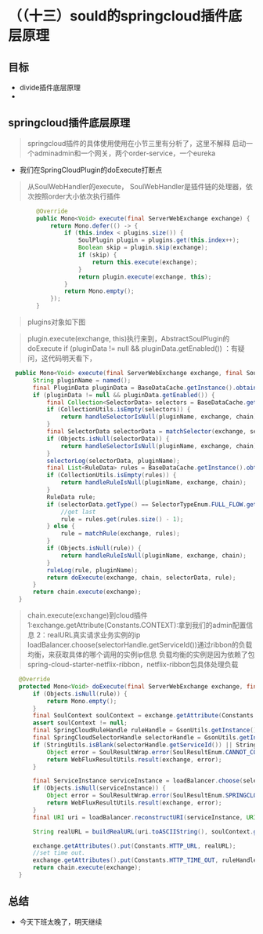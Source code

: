 # （（十三）sould的springcloud插件底层原理

##  目标
* divide插件底层原理
*




## springcloud插件底层原理
> springcloud插件的具体使用使用在小节三里有分析了，这里不解释
> 启动一个adminadmin和一个网关，两个order-service，一个eureka

* 我们在SpringCloudPlugin的doExecute打断点
> 从SoulWebHandler的execute， SoulWebHandler是插件链的处理器，依次按照order大小依次执行插件
 ```Java   
         @Override
         public Mono<Void> execute(final ServerWebExchange exchange) {
             return Mono.defer(() -> {
                 if (this.index < plugins.size()) {
                     SoulPlugin plugin = plugins.get(this.index++);
                     Boolean skip = plugin.skip(exchange);
                     if (skip) {
                         return this.execute(exchange);
                     }
                     return plugin.execute(exchange, this);
                 }
                 return Mono.empty();
             });
         }
  ```
>  plugins对象如下图

> plugin.execute(exchange, this)执行来到，AbstractSoulPlugin的doExecute
>   if (pluginData != null && pluginData.getEnabled()) ：有疑问，这代码明天看下，
 ```Java   
   public Mono<Void> execute(final ServerWebExchange exchange, final SoulPluginChain chain) {
        String pluginName = named();
        final PluginData pluginData = BaseDataCache.getInstance().obtainPluginData(pluginName);
        if (pluginData != null && pluginData.getEnabled()) {
            final Collection<SelectorData> selectors = BaseDataCache.getInstance().obtainSelectorData(pluginName);
            if (CollectionUtils.isEmpty(selectors)) {
                return handleSelectorIsNull(pluginName, exchange, chain);
            }
            final SelectorData selectorData = matchSelector(exchange, selectors);
            if (Objects.isNull(selectorData)) {
                return handleSelectorIsNull(pluginName, exchange, chain);
            }
            selectorLog(selectorData, pluginName);
            final List<RuleData> rules = BaseDataCache.getInstance().obtainRuleData(selectorData.getId());
            if (CollectionUtils.isEmpty(rules)) {
                return handleRuleIsNull(pluginName, exchange, chain);
            }
            RuleData rule;
            if (selectorData.getType() == SelectorTypeEnum.FULL_FLOW.getCode()) {
                //get last
                rule = rules.get(rules.size() - 1);
            } else {
                rule = matchRule(exchange, rules);
            }
            if (Objects.isNull(rule)) {
                return handleRuleIsNull(pluginName, exchange, chain);
            }
            ruleLog(rule, pluginName);
            return doExecute(exchange, chain, selectorData, rule);
        }
        return chain.execute(exchange);
    }
 ```
>  chain.execute(exchange)到cloud插件
> 1:exchange.getAttribute(Constants.CONTEXT):拿到我们的admin配置信息
> 2：realURL真实请求业务实例的ip
> loadBalancer.choose(selectorHandle.getServiceId())通过ribbon的负载均衡，来获取具体的哪个调用的实例ip信息
> 负载均衡的实例是因为依赖了包spring-cloud-starter-netflix-ribbon，netflix-ribbon包具体处理负载

 ```Java  
    @Override
    protected Mono<Void> doExecute(final ServerWebExchange exchange, final SoulPluginChain chain, final SelectorData selector, final RuleData rule) {
        if (Objects.isNull(rule)) {
            return Mono.empty();
        }
        final SoulContext soulContext = exchange.getAttribute(Constants.CONTEXT);
        assert soulContext != null;
        final SpringCloudRuleHandle ruleHandle = GsonUtils.getInstance().fromJson(rule.getHandle(), SpringCloudRuleHandle.class);
        final SpringCloudSelectorHandle selectorHandle = GsonUtils.getInstance().fromJson(selector.getHandle(), SpringCloudSelectorHandle.class);
        if (StringUtils.isBlank(selectorHandle.getServiceId()) || StringUtils.isBlank(ruleHandle.getPath())) {
            Object error = SoulResultWrap.error(SoulResultEnum.CANNOT_CONFIG_SPRINGCLOUD_SERVICEID.getCode(), SoulResultEnum.CANNOT_CONFIG_SPRINGCLOUD_SERVICEID.getMsg(), null);
            return WebFluxResultUtils.result(exchange, error);
        }

        final ServiceInstance serviceInstance = loadBalancer.choose(selectorHandle.getServiceId());
        if (Objects.isNull(serviceInstance)) {
            Object error = SoulResultWrap.error(SoulResultEnum.SPRINGCLOUD_SERVICEID_IS_ERROR.getCode(), SoulResultEnum.SPRINGCLOUD_SERVICEID_IS_ERROR.getMsg(), null);
            return WebFluxResultUtils.result(exchange, error);
        }
        final URI uri = loadBalancer.reconstructURI(serviceInstance, URI.create(soulContext.getRealUrl()));

        String realURL = buildRealURL(uri.toASCIIString(), soulContext.getHttpMethod(), exchange.getRequest().getURI().getQuery());

        exchange.getAttributes().put(Constants.HTTP_URL, realURL);
        //set time out.
        exchange.getAttributes().put(Constants.HTTP_TIME_OUT, ruleHandle.getTimeout());
        return chain.execute(exchange);
    }
 ```
## 总结
*  今天下班太晚了，明天继续
